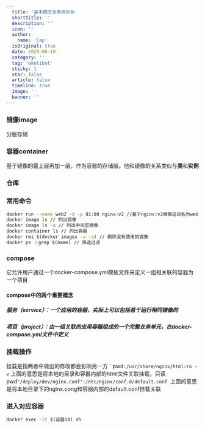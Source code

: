 ```yaml
---
  title: '基本概念及常用命令'
  shortTitle: ''
  description: ''
  icon: ''
  author:
    name: 'Cap'
  isOriginal: true
  date: 2020-06-18
  category: ''
  tag: 'emotibot'
  sticky: 1
  star: false
  article: false
  timeline: true
  image: ''
  banner: ''
---
```


  ### 镜像image
分层存储
### 容器container
基于镜像的最上层再加一层，作为容器的存储层。他和镜像的关系类似与**类**和**实例**
### 仓库


### 常用命令
```bash
docker run --name web2 -d -p 81:80 nginx:v2 //基于nginx:v2镜像启动名为web2的容器并映射本机81端口到容器的80端口
docker image ls // 列出镜像
docker image ls -a // 列出中间层镜像
docker container ls // 列出容器
docker rmi $(docker images -a -q) // 删除没有使用的镜像
docker ps ｜grep $(name) // 筛选过滤
```


### compose
它允许用户通过一个docker-compose.yml模板文件来定义一组相关联的容器为一个项目
#### compose中的两个重要概念
##### 服务（service）：一个应用的容器，实际上可以包括若干运行相同镜像的
##### 项目（project）：由一组关联的应用容器组成的一个完整业务单元，在docker-compose.yml文件中定义

### 挂载操作
挂载是指两者中做出的修改都会影响另一方
``pwd`:/usr/share/nginx/html:ro -v`
上面的意思是将本地的目录和容器内部的html文件关联挂载，只读
` `pwd`"/deploy/dev/nginx.conf":/etc/nginx/conf.d/default.conf`
 上面的意思是将本地目录下的nginx.cong和容器内部的default.conf挂载关联


### 进入对应容器
```bash
docker exec -it $(容器id) sh
```




